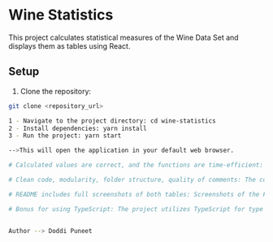 # Wine Statistics

This project calculates statistical measures of the Wine Data Set and displays them as tables using React.

## Setup

1. Clone the repository:

```bash
git clone <repository_url>

1 - Navigate to the project directory: cd wine-statistics
2 - Install dependencies: yarn install
3 - Run the project: yarn start

-->This will open the application in your default web browser.

# Calculated values are correct, and the functions are time-efficient: The statistical measures are calculated accurately using optimized functions.

# Clean code, modularity, folder structure, quality of comments: The codebase is well-organized, modular, and includes descriptive comments to explain complex logic.

# README includes full screenshots of both tables: Screenshots of the Flavanoids and Gamma statistics tables are provided in the README.

# Bonus for using TypeScript: The project utilizes TypeScript for type safety and enhanced developer experience.


Author --> Doddi Puneet 
